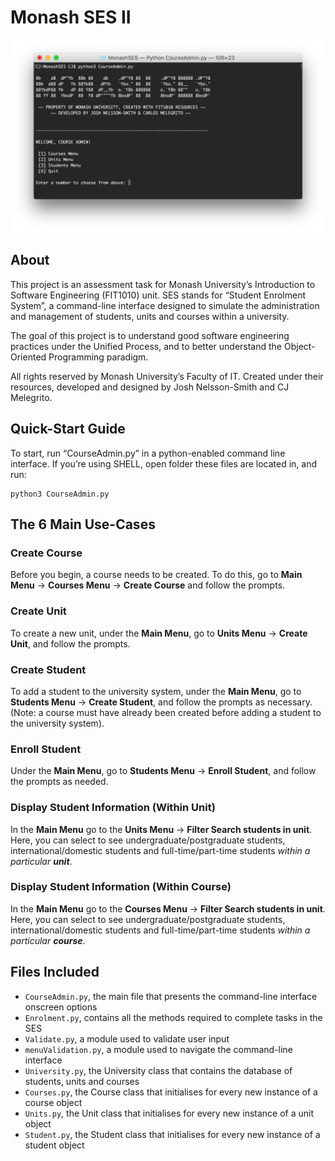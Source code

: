 # Monash SES II

![Screen shot here](https://raw.githubusercontent.com/cjmlgrto/MonashSES/master/screenshot.png)

## About

This project is an assessment task for Monash University’s Introduction to Software Engineering (FIT1010) unit. SES stands for “Student Enrolment System”, a command-line interface designed to simulate the administration and management of students, units and courses within a university. 

The goal of this project is to understand good software engineering practices under the Unified Process, and to better understand the Object-Oriented Programming paradigm.

All rights reserved by Monash University’s Faculty of IT. Created under their resources, developed and designed by Josh Nelsson-Smith and CJ Melegrito.

## Quick-Start Guide

To start, run “CourseAdmin.py” in a python-enabled command line interface. If you’re using SHELL, open folder these files are located in, and run:

	python3 CourseAdmin.py

## The 6 Main Use-Cases

### Create Course

Before you begin, a course needs to be created. To do this, go to **Main Menu** → **Courses Menu** → **Create Course** and follow the prompts.

### Create Unit

To create a new unit, under the **Main Menu**, go to **Units Menu** → **Create Unit**, and follow the prompts.

### Create Student

To add a student to the university system, under the **Main Menu**, go to **Students Menu** → **Create Student**, and follow the prompts as necessary. (Note: a course must have already been created before adding a student to the university system).

### Enroll Student

Under the **Main Menu**, go to **Students Menu** → **Enroll Student**, and follow the prompts as needed.

### Display Student Information (Within Unit)

In the **Main Menu** go to the **Units Menu** → **Filter Search students in unit**. Here, you can select to see undergraduate/postgraduate students, international/domestic students and full-time/part-time students *within a particular **unit***.

### Display Student Information (Within Course)

In the **Main Menu** go to the **Courses Menu** → **Filter Search students in unit**. Here, you can select to see undergraduate/postgraduate students, international/domestic students and full-time/part-time students *within a particular **course***.

## Files Included

- `CourseAdmin.py`, the main file that presents the command-line interface onscreen options
- `Enrolment.py`, contains all the methods required to complete tasks in the SES
- `Validate.py`, a module used to validate user input
- `menuValidation.py`, a module used to navigate the command-line interface
- `University.py`, the University class that contains the database of students, units and courses
- `Courses.py`, the Course class that initialises for every new instance of a course object
- `Units.py`, the Unit class that initialises for every new instance of a unit object
- `Student.py`, the Student class that initialises for every new instance of a student object

